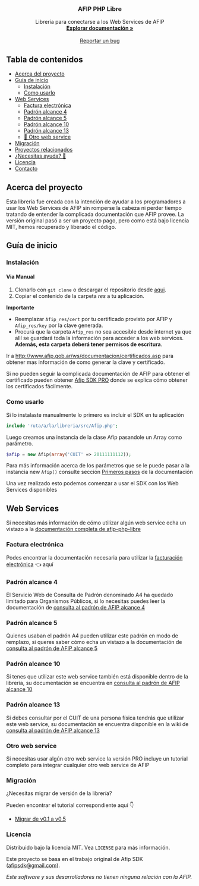 <!-- PROJECT LOGO -->

<h3 align="center">AFIP PHP Libre</h3>

<p align="center">
    Librería para conectarse a los Web Services de AFIP
    <br />
    <a href="https://github.com/adrianbarabino/afip-php-libre/wiki"><strong>Explorar documentación »</strong></a>
    <br />
    <br />
    <a href="https://github.com/adrianbarabino/afip-php-libre/issues">Reportar un bug</a>
  </p>
</p>

<!-- TABLE OF CONTENTS -->
## Tabla de contenidos

* [Acerca del proyecto](#acerca-del-proyecto)
* [Guía de inicio](#guía-de-inicio)
  * [Instalación](#instalación)
  * [Como usarlo](#como-usarlo)
* [Web Services](#web-services)
  * [Factura electrónica](#factura-electrónica)
  * [Padrón alcance 4](#padrón-alcance-4)
  * [Padrón alcance 5](#padrón-alcance-5)
  * [Padrón alcance 10](#padrón-alcance-10)
  * [Padrón alcance 13](#padrón-alcance-13)
  * [🎉 Otro web service](#otro-web-service)
* [Migración](#migración)
* [Proyectos relacionados](#proyectos-relacionados)
* [¿Necesitas ayuda? 🚀](#necesitas-ayuda-)
* [Licencia](#licencia)
* [Contacto](#contacto)

<!-- ABOUT THE PROJECT -->
## Acerca del proyecto

Esta librería fue creada con la intención de ayudar a los programadores a usar los Web Services de AFIP sin romperse la cabeza ni perder tiempo tratando de entender la complicada documentación que AFIP provee. La versión original pasó a ser un proyecto pago, pero como está bajo licencia MIT, hemos recuperado y liberado el código.

<!-- START GUIDE -->
## Guía de inicio

### Instalación

#### Via Manual
1. Clonarlo con `git clone` o descargar el repositorio desde [aqui](https://github.com/adrianbarabino/afip-php-libre/archive/refs/heads/master.zip "Descargar repositorio").
2. Copiar el contenido de la carpeta *res* a tu aplicación.

**Importante**
* Reemplazar `Afip_res/cert` por tu certificado provisto por AFIP y `Afip_res/key` por la clave generada.
* Procurá que la carpeta `Afip_res` no sea accesible desde internet ya que allí se guardará toda la información para acceder a los web services. **Además, esta carpeta deberá tener permisos de escritura**.

Ir a http://www.afip.gob.ar/ws/documentacion/certificados.asp para obtener mas información de como generar la clave y certificado.

Si no pueden seguir la complicada documentación de AFIP para obtener el certificado pueden obtener [Afip SDK PRO](#necesitas-ayuda-) donde se explica cómo obtener los certificados fácilmente.

### Como usarlo

Si lo instalaste manualmente lo primero es incluir el SDK en tu aplicación
````php
include 'ruta/a/la/libreria/src/Afip.php';
````

Luego creamos una instancia de la clase Afip pasandole un Array como parámetro.
````php
$afip = new Afip(array('CUIT' => 20111111112));
````


Para más información acerca de los parámetros que se le puede pasar a la instancia new `Afip()` consulte sección [Primeros pasos](https://github.com/adrianbarabino/afip-php-libre/wiki/Primeros-pasos#como-usarlo) de la documentación

Una vez realizado esto podemos comenzar a usar el SDK con los Web Services disponibles


<!-- WEB SERVICES -->
## Web Services

Si necesitas más información de cómo utilizar algún web service echa un vistazo a la [documentación completa de afip-php-libre](https://github.com/adrianbarabino/afip-php-libre/wiki)

### Factura electrónica
Podes encontrar la documentación necesaria para utilizar la [facturación electrónica](https://github.com/adrianbarabino/afip-php-libre/wiki/Facturaci%C3%B3n-Electr%C3%B3nica) 👈 aquí

### Padrón alcance 4
El Servicio Web de Consulta de Padrón denominado A4 ha quedado limitado para Organismos Públicos, si lo necesitas puedes leer la documentación de [consulta al padrón de AFIP alcance 4](https://github.com/adrianbarabino/afip-php-libre/wiki/Consulta-al-padron-de-AFIP-alcance-4)

### Padrón alcance 5
Quienes usaban el padrón A4 pueden utilizar este padrón en modo de remplazo, si queres saber cómo echa un vistazo a la documentación de [consulta al padrón de AFIP alcance 5](https://github.com/adrianbarabino/afip-php-libre/wiki/Consulta-al-padron-de-AFIP-alcance-5)

### Padrón alcance 10
Si tenes que utilizar este web service también está disponible dentro de la librería, su documentación se encuentra en [consulta al padrón de AFIP alcance 10](https://github.com/adrianbarabino/afip-php-libre/wiki/Consulta-al-padron-de-AFIP-alcance-10)

### Padrón alcance 13
Si debes consultar por el CUIT de una persona física tendrás que utilizar este web service, su documentación se encuentra disponible en la wiki de [consulta al padrón de AFIP alcance 13](https://github.com/adrianbarabino/afip-php-libre/wiki/Consulta-al-padron-de-AFIP-alcance-13)

### Otro web service
Si necesitas usar algún otro web service la versión PRO incluye un tutorial completo para integrar cualquier otro web service de AFIP



<!-- MIGRATION -->
### Migración
¿Necesitas migrar de versión de la librería?

Pueden encontrar el tutorial correspondiente aquí 👇
- [Migrar de v0.1 a v0.5](https://github.com/adrianbarabino/afip-php-libre/wiki/Migrar-de-v0.1-a-v0.5)


<!-- LICENCE -->
### Licencia
Distribuido bajo la licencia MIT. Vea `LICENSE` para más información.

Este proyecto se basa en el trabajo original de Afip SDK (afipsdk@gmail.com).




_Este software y sus desarrolladores no tienen ninguna relación con la AFIP._


